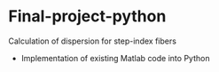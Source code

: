 # Final-project-python
Calculation of dispersion for step-index fibers 

- Implementation of existing Matlab code into Python
